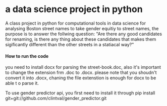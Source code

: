 # a data science project in python 

A class  project in python for computational tools in data science for analysing Boston street names to take gender equitiy to street names, the purpose is to answer the follwing question: 
"Are there any good candidates for renaming, is there any thing about these candidates that makes them sigificantly different than the other streets in a statiacal way?"

#### How to run the code
you need to install docx for parsing the street-book.doc, also it's important to change the extension frm .doc to .docx. please note that you shoudn't convert it into .docx, chaning the file extenstion is enough for docx to be able t o parse it.

To use gender predictor api, you first need to install it through pip install git+git://github.com/clintval/gender_predictor.git
